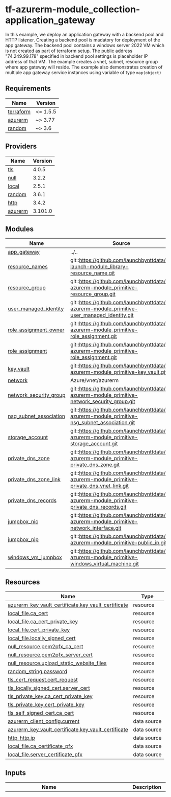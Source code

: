 # tf-azurerm-module_collection-application_gateway
In this example, we deploy an application gateway with a backend pool and HTTP listener. Creating a backend pool is madatory for deployment of the app gateway. The backend pool contains a windows server 2022 VM which is not created as part of terraform setup. The public address "74.249.99.178" specified in backend pool settings is placeholder IP address of that VM. The example creates a vnet, subnet, resource group where app gateway will reside. The example also demonstrates creation of multiple app gateway service instances using variable of type `map(object)`

<!-- BEGINNING OF PRE-COMMIT-TERRAFORM DOCS HOOK -->
## Requirements

| Name | Version |
|------|---------|
| <a name="requirement_terraform"></a> [terraform](#requirement\_terraform) | <= 1.5.5 |
| <a name="requirement_azurerm"></a> [azurerm](#requirement\_azurerm) | ~> 3.77 |
| <a name="requirement_random"></a> [random](#requirement\_random) | ~> 3.6 |

## Providers

| Name | Version |
|------|---------|
| <a name="provider_tls"></a> [tls](#provider\_tls) | 4.0.5 |
| <a name="provider_null"></a> [null](#provider\_null) | 3.2.2 |
| <a name="provider_local"></a> [local](#provider\_local) | 2.5.1 |
| <a name="provider_random"></a> [random](#provider\_random) | 3.6.1 |
| <a name="provider_http"></a> [http](#provider\_http) | 3.4.2 |
| <a name="provider_azurerm"></a> [azurerm](#provider\_azurerm) | 3.101.0 |

## Modules

| Name | Source | Version |
|------|--------|---------|
| <a name="module_app_gateway"></a> [app\_gateway](#module\_app\_gateway) | ../.. | n/a |
| <a name="module_resource_names"></a> [resource\_names](#module\_resource\_names) | git::https://github.com/launchbynttdata/tf-launch-module_library-resource_name.git | 1.0.0 |
| <a name="module_resource_group"></a> [resource\_group](#module\_resource\_group) | git::https://github.com/launchbynttdata/tf-azurerm-module_primitive-resource_group.git | 1.0.0 |
| <a name="module_user_managed_identity"></a> [user\_managed\_identity](#module\_user\_managed\_identity) | git::https://github.com/launchbynttdata/tf-azurerm-module_primitive-user_managed_identity.git | 1.0.0 |
| <a name="module_role_assignment_owner"></a> [role\_assignment\_owner](#module\_role\_assignment\_owner) | git::https://github.com/launchbynttdata/tf-azurerm-module_primitive-role_assignment.git | 1.0.0 |
| <a name="module_role_assignment"></a> [role\_assignment](#module\_role\_assignment) | git::https://github.com/launchbynttdata/tf-azurerm-module_primitive-role_assignment.git | 1.0.0 |
| <a name="module_key_vault"></a> [key\_vault](#module\_key\_vault) | git::https://github.com/launchbynttdata/tf-azurerm-module_primitive-key_vault.git | 2.0.0 |
| <a name="module_network"></a> [network](#module\_network) | Azure/vnet/azurerm | 4.1.0 |
| <a name="module_network_security_group"></a> [network\_security\_group](#module\_network\_security\_group) | git::https://github.com/launchbynttdata/tf-azurerm-module_primitive-network_security_group.git | 1.0.0 |
| <a name="module_nsg_subnet_association"></a> [nsg\_subnet\_association](#module\_nsg\_subnet\_association) | git::https://github.com/launchbynttdata/tf-azurerm-module_primitive-nsg_subnet_association.git | 1.0.0 |
| <a name="module_storage_account"></a> [storage\_account](#module\_storage\_account) | git::https://github.com/launchbynttdata/tf-azurerm-module_primitive-storage_account.git | feature/static-hosting |
| <a name="module_private_dns_zone"></a> [private\_dns\_zone](#module\_private\_dns\_zone) | git::https://github.com/launchbynttdata/tf-azurerm-module_primitive-private_dns_zone.git | 1.0.0 |
| <a name="module_private_dns_zone_link"></a> [private\_dns\_zone\_link](#module\_private\_dns\_zone\_link) | git::https://github.com/launchbynttdata/tf-azurerm-module_primitive-private_dns_vnet_link.git | 1.0.0 |
| <a name="module_private_dns_records"></a> [private\_dns\_records](#module\_private\_dns\_records) | git::https://github.com/launchbynttdata/tf-azurerm-module_primitive-private_dns_records.git | 1.0.0 |
| <a name="module_jumpbox_nic"></a> [jumpbox\_nic](#module\_jumpbox\_nic) | git::https://github.com/launchbynttdata/tf-azurerm-module_primitive-network_interface.git | 1.0.0 |
| <a name="module_jumpbox_pip"></a> [jumpbox\_pip](#module\_jumpbox\_pip) | git::https://github.com/launchbynttdata/tf-azurerm-module_primitive-public_ip.git | 1.0.0 |
| <a name="module_windows_vm_jumpbox"></a> [windows\_vm\_jumpbox](#module\_windows\_vm\_jumpbox) | git::https://github.com/launchbynttdata/tf-azurerm-module_primitive-windows_virtual_machine.git | 1.0.0 |

## Resources

| Name | Type |
|------|------|
| [azurerm_key_vault_certificate.key_vault_certificate](https://registry.terraform.io/providers/hashicorp/azurerm/latest/docs/resources/key_vault_certificate) | resource |
| [local_file.ca_cert](https://registry.terraform.io/providers/hashicorp/local/latest/docs/resources/file) | resource |
| [local_file.ca_cert_private_key](https://registry.terraform.io/providers/hashicorp/local/latest/docs/resources/file) | resource |
| [local_file.cert_private_key](https://registry.terraform.io/providers/hashicorp/local/latest/docs/resources/file) | resource |
| [local_file.locally_signed_cert](https://registry.terraform.io/providers/hashicorp/local/latest/docs/resources/file) | resource |
| [null_resource.pem2pfx_ca_cert](https://registry.terraform.io/providers/hashicorp/null/latest/docs/resources/resource) | resource |
| [null_resource.pem2pfx_server_cert](https://registry.terraform.io/providers/hashicorp/null/latest/docs/resources/resource) | resource |
| [null_resource.upload_static_website_files](https://registry.terraform.io/providers/hashicorp/null/latest/docs/resources/resource) | resource |
| [random_string.password](https://registry.terraform.io/providers/hashicorp/random/latest/docs/resources/string) | resource |
| [tls_cert_request.cert_request](https://registry.terraform.io/providers/hashicorp/tls/latest/docs/resources/cert_request) | resource |
| [tls_locally_signed_cert.server_cert](https://registry.terraform.io/providers/hashicorp/tls/latest/docs/resources/locally_signed_cert) | resource |
| [tls_private_key.ca_cert_private_key](https://registry.terraform.io/providers/hashicorp/tls/latest/docs/resources/private_key) | resource |
| [tls_private_key.cert_private_key](https://registry.terraform.io/providers/hashicorp/tls/latest/docs/resources/private_key) | resource |
| [tls_self_signed_cert.ca_cert](https://registry.terraform.io/providers/hashicorp/tls/latest/docs/resources/self_signed_cert) | resource |
| [azurerm_client_config.current](https://registry.terraform.io/providers/hashicorp/azurerm/latest/docs/data-sources/client_config) | data source |
| [azurerm_key_vault_certificate.key_vault_certificate](https://registry.terraform.io/providers/hashicorp/azurerm/latest/docs/data-sources/key_vault_certificate) | data source |
| [http_http.ip](https://registry.terraform.io/providers/hashicorp/http/latest/docs/data-sources/http) | data source |
| [local_file.ca_certificate_pfx](https://registry.terraform.io/providers/hashicorp/local/latest/docs/data-sources/file) | data source |
| [local_file.server_certificate_pfx](https://registry.terraform.io/providers/hashicorp/local/latest/docs/data-sources/file) | data source |

## Inputs

| Name | Description | Type | Default | Required |
|------|-------------|------|---------|:--------:|
| <a name="input_app_gateways"></a> [app\_gateways](#input\_app\_gateways) | Licensed under the Apache License, Version 2.0 (the "License"); you may not use this file except in compliance with the License. You may obtain a copy of the License at  http://www.apache.org/licenses/LICENSE-2.0  Unless required by applicable law or agreed to in writing, software distributed under the License is distributed on an "AS IS" BASIS, WITHOUT WARRANTIES OR CONDITIONS OF ANY KIND, either express or implied. See the License for the specific language governing permissions and limitations under the License. | <pre>map(object({<br>    appgw_backend_http_settings = list(object({<br>      name                                = string<br>      port                                = optional(number, 443)<br>      protocol                            = optional(string, "Https")<br>      path                                = optional(string)<br>      probe_name                          = optional(string)<br>      cookie_based_affinity               = optional(string, "Disabled")<br>      affinity_cookie_name                = optional(string, "ApplicationGatewayAffinity")<br>      request_timeout                     = optional(number, 20)<br>      host_name                           = optional(string)<br>      pick_host_name_from_backend_address = optional(bool, true)<br>      trusted_root_certificate_names      = optional(list(string), [])<br>      authentication_certificate          = optional(string)<br>      connection_draining_timeout_sec     = optional(number)<br>    })),<br>    appgw_backend_pools = optional(list(object({<br>      name         = string<br>      fqdns        = optional(list(string))<br>      ip_addresses = optional(list(string))<br>    }))),<br>    appgw_http_listeners = list(object({<br>      name                           = string<br>      frontend_ip_configuration_name = optional(string)<br>      frontend_port_name             = optional(string)<br>      host_name                      = optional(string)<br>      host_names                     = optional(list(string))<br>      protocol                       = optional(string, "Https")<br>      require_sni                    = optional(bool, false)<br>      ssl_certificate_name           = optional(string)<br>      ssl_profile_name               = optional(string)<br>      firewall_policy_id             = optional(string)<br>      custom_error_configuration = optional(list(object({<br>        status_code           = string<br>        custom_error_page_url = string<br>      })), [])<br>    })),<br>    appgw_routings = list(object({ name = string<br>      rule_type                   = optional(string, "Basic")<br>      http_listener_name          = optional(string)<br>      backend_address_pool_name   = optional(string)<br>      backend_http_settings_name  = optional(string)<br>      url_path_map_name           = optional(string)<br>      redirect_configuration_name = optional(string)<br>      rewrite_rule_set_name       = optional(string)<br>      priority                    = optional(number)<br>    })),<br>    appgw_url_path_map = optional(list(object({<br>      name                                = string<br>      default_backend_address_pool_name   = optional(string)<br>      default_redirect_configuration_name = optional(string)<br>      default_backend_http_settings_name  = optional(string)<br>      default_rewrite_rule_set_name       = optional(string)<br>      path_rules = list(object({<br>        name                        = string<br>        backend_address_pool_name   = optional(string)<br>        backend_http_settings_name  = optional(string)<br>        rewrite_rule_set_name       = optional(string)<br>        redirect_configuration_name = optional(string)<br>        paths                       = optional(list(string), [])<br>      }))<br>    })), []),<br>    trusted_root_certificate_configs = optional(list(object({<br>      name                = string<br>      data                = optional(string)<br>      file_path           = optional(string)<br>      key_vault_secret_id = optional(string)<br>    })), []),<br>    ssl_certificates_configs = optional(list(object({<br>      name                = string<br>      data                = optional(string)<br>      password            = optional(string)<br>      key_vault_secret_id = optional(string)<br>    })), []),<br>    client_name           = string,<br>    environment           = string,<br>    location_short        = optional(string, ""),<br>    logs_destinations_ids = list(string),<br>    stack                 = string,<br>    app_gateway_tags      = optional(map(string), {}),<br>    custom_appgw_name     = optional(string, ""),<br>    create_subnet         = bool,<br>    appgw_rewrite_rule_set = optional(list(object({<br>      name = string<br>      rewrite_rules = list(object({<br>        name          = string<br>        rule_sequence = string<br>        conditions = optional(list(object({<br>          variable    = string<br>          pattern     = string<br>          ignore_case = optional(bool, false)<br>          negate      = optional(bool, false)<br>          })),<br>        [])<br>        response_header_configurations = optional(list(object({<br>          header_name = string<br>          header_value = string })),<br>        [])<br>        request_header_configurations = optional(list(object({<br>          header_name = string<br>          header_value = string })),<br>        [])<br>        url_reroute = optional(object({<br>          path         = optional(string)<br>          query_string = optional(string)<br>          components   = optional(string)<br>          reroute      = optional(bool)<br>        }))<br>      }))<br>    })), []),<br>    appgw_probes = optional(list(object({<br>      name                                      = string<br>      host                                      = optional(string)<br>      port                                      = optional(number, null)<br>      interval                                  = optional(number, 30)<br>      path                                      = optional(string, "/")<br>      protocol                                  = optional(string, "Https")<br>      timeout                                   = optional(number, 30)<br>      unhealthy_threshold                       = optional(number, 3)<br>      pick_host_name_from_backend_http_settings = optional(bool, false)<br>      minimum_servers                           = optional(number, 0)<br>      match = optional(object(<br>        {<br>          body        = optional(string, "")<br>          status_code = optional(list(string), ["200-399"])<br>      }), {})<br>    })), []),<br>    frontend_port_settings = list(object({<br>      name = string<br>      port = number<br>    }))<br>    autoscaling_parameters = optional(object({<br>      min_capacity = number,<br>      max_capacity = optional(number, 5) }<br>    ), null),<br>    user_assigned_identity_id                  = optional(string, null),<br>    subnet_cidr                                = string,<br>    custom_ip_name                             = optional(string, "")<br>    custom_ip_label                            = optional(string, "")<br>    custom_frontend_ip_configuration_name      = optional(string, "")<br>    appgw_private                              = optional(bool, false)<br>    appgw_private_ip                           = optional(string, "")<br>    custom_frontend_priv_ip_configuration_name = optional(string, "")<br>    ip_allocation_method                       = optional(string, "Static")<br>    ip_sku                                     = optional(string, "Standard")<br>    ip_tags                                    = optional(map(string), {})<br>    ip_ddos_protection_mode                    = optional(string, "Disabled")<br>    ip_ddos_protection_plan_id                 = optional(string, null)<br>    create_nsg                                 = optional(bool, false)<br>    create_nsg_healthprobe_rule                = optional(bool, false)<br>    create_nsg_https_rule                      = optional(bool, false)<br>    custom_nsg_name                            = optional(string, "")<br>    custom_nsr_healthcheck_name                = optional(string, "")<br>    custom_nsr_https_name                      = optional(string, "")<br>    custom_subnet_name                         = optional(string, "")<br>    enable_http2                               = optional(bool, false)<br>    firewall_policy_id                         = optional(string, null)<br>    force_firewall_policy_association          = optional(bool, false)<br>    nsr_https_source_address_prefix            = optional(string, "")<br>  }))</pre> | n/a | yes |
| <a name="input_resource_names_map"></a> [resource\_names\_map](#input\_resource\_names\_map) | A map of key to resource\_name that will be used by tf-launch-module\_library-resource\_name to generate resource names | <pre>map(object({<br>    name       = string<br>    max_length = optional(number, 60)<br>  }))</pre> | <pre>{<br>  "app_gateway": {<br>    "max_length": 80,<br>    "name": "appgw"<br>  },<br>  "app_service": {<br>    "max_length": 80,<br>    "name": "appsvc"<br>  },<br>  "network_security_group": {<br>    "max_length": 80,<br>    "name": "nsg"<br>  },<br>  "resource_group": {<br>    "max_length": 90,<br>    "name": "rg"<br>  },<br>  "vnet": {<br>    "max_length": 80,<br>    "name": "vnet"<br>  },<br>  "web_app_images": {<br>    "max_length": 80,<br>    "name": "webapp"<br>  },<br>  "web_app_videos": {<br>    "max_length": 80,<br>    "name": "webapp"<br>  }<br>}</pre> | no |
| <a name="input_environment_number"></a> [environment\_number](#input\_environment\_number) | The environment count for the respective environment. Defaults to 000. Increments in value of 1 | `string` | `"000"` | no |
| <a name="input_resource_number"></a> [resource\_number](#input\_resource\_number) | The resource count for the respective resource. Defaults to 000. Increments in value of 1 | `string` | `"000"` | no |
| <a name="input_logical_product_family"></a> [logical\_product\_family](#input\_logical\_product\_family) | (Required) Name of the product family for which the resource is created.<br>    Example: org\_name, department\_name. | `string` | `"launch"` | no |
| <a name="input_logical_product_service"></a> [logical\_product\_service](#input\_logical\_product\_service) | (Required) Name of the product service for which the resource is created.<br>    For example, backend, frontend, middleware etc. | `string` | `"network"` | no |
| <a name="input_subnet_prefixes"></a> [subnet\_prefixes](#input\_subnet\_prefixes) | (Required) The address prefix to use for the subnet. | `list(string)` | n/a | yes |
| <a name="input_address_space"></a> [address\_space](#input\_address\_space) | (Required)The address space that is used by the virtual network. | `list(string)` | n/a | yes |
| <a name="input_subnet_names"></a> [subnet\_names](#input\_subnet\_names) | (Required) The names of the subnets to be created. | `list(string)` | n/a | yes |
| <a name="input_environment"></a> [environment](#input\_environment) | (Required) Project environment. | `string` | n/a | yes |
| <a name="input_location"></a> [location](#input\_location) | (Required) Azure location. | `string` | n/a | yes |
| <a name="input_vm_name"></a> [vm\_name](#input\_vm\_name) | Name of the virtual machine | `string` | `"example-machine"` | no |
| <a name="input_jumpbox_name"></a> [jumpbox\_name](#input\_jumpbox\_name) | Name of the virtual machine | `string` | `"jumpbox-machine"` | no |
| <a name="input_vm_nic_name"></a> [vm\_nic\_name](#input\_vm\_nic\_name) | Name of the virtual machine | `string` | `"example-nic"` | no |
| <a name="input_jumpbox_nic_name"></a> [jumpbox\_nic\_name](#input\_jumpbox\_nic\_name) | Name of the virtual machine | `string` | `"jumpbox-example-nic"` | no |
| <a name="input_vm_priority"></a> [vm\_priority](#input\_vm\_priority) | Priority of the virtual machine | `string` | `"Regular"` | no |
| <a name="input_eviction_policy"></a> [eviction\_policy](#input\_eviction\_policy) | Eviction policy of the virtual machine | `string` | `"Deallocate"` | no |
| <a name="input_vm_size"></a> [vm\_size](#input\_vm\_size) | Size of the virtual machine | `string` | `"Standard_F2"` | no |
| <a name="input_vm_username"></a> [vm\_username](#input\_vm\_username) | value of the username | `string` | `"adminuser"` | no |
| <a name="input_custom_data"></a> [custom\_data](#input\_custom\_data) | Custom script path that allows to run commands on the virtual machine at the time of provisioning. | `string` | `"scripts/init.sh"` | no |
| <a name="input_admin_ssh_key"></a> [admin\_ssh\_key](#input\_admin\_ssh\_key) | SSH key for the virtual machine | <pre>object({<br>    username        = string<br>    public_key_path = string<br>  })</pre> | <pre>{<br>  "public_key_path": "~/.ssh/id_rsa.pub",<br>  "username": "adminuser"<br>}</pre> | no |
| <a name="input_os_disk"></a> [os\_disk](#input\_os\_disk) | OS disk configuration | <pre>object({<br>    caching              = string<br>    storage_account_type = string<br>  })</pre> | <pre>{<br>  "caching": "ReadWrite",<br>  "storage_account_type": "Standard_LRS"<br>}</pre> | no |
| <a name="input_source_image_reference"></a> [source\_image\_reference](#input\_source\_image\_reference) | Source image reference | <pre>object({<br>    publisher = string<br>    offer     = string<br>    sku       = string<br>    version   = string<br>  })</pre> | <pre>{<br>  "offer": "0001-com-ubuntu-server-jammy",<br>  "publisher": "Canonical",<br>  "sku": "22_04-lts",<br>  "version": "latest"<br>}</pre> | no |
| <a name="input_jumpbox_source_image_reference"></a> [jumpbox\_source\_image\_reference](#input\_jumpbox\_source\_image\_reference) | Source image reference | <pre>object({<br>    publisher = string<br>    offer     = string<br>    sku       = string<br>    version   = string<br>  })</pre> | <pre>{<br>  "offer": "WindowsServer",<br>  "publisher": "MicrosoftWindowsServer",<br>  "sku": "2016-Datacenter",<br>  "version": "latest"<br>}</pre> | no |
| <a name="input_vm_nic_ip_configuration"></a> [vm\_nic\_ip\_configuration](#input\_vm\_nic\_ip\_configuration) | Attributes of the network interface to be created. | <pre>object({<br>    name                          = string<br>    private_ip_address_allocation = string<br>  })</pre> | <pre>{<br>  "name": "internal",<br>  "private_ip_address_allocation": "Dynamic"<br>}</pre> | no |
| <a name="input_jumpbox_vm_nic_ip_configuration"></a> [jumpbox\_vm\_nic\_ip\_configuration](#input\_jumpbox\_vm\_nic\_ip\_configuration) | Attributes of the network interface to be created. | <pre>object({<br>    name                          = string<br>    private_ip_address_allocation = string<br>    subnet_id                     = optional(string)<br>  })</pre> | <pre>{<br>  "name": "jumpbox-internal",<br>  "private_ip_address_allocation": "Dynamic"<br>}</pre> | no |
| <a name="input_security_rules"></a> [security\_rules](#input\_security\_rules) | (Optional) A list of security rules associated with the network security group. | <pre>list(object({<br>    name                                       = string<br>    protocol                                   = string<br>    access                                     = string<br>    priority                                   = number<br>    direction                                  = string<br>    description                                = optional(string)<br>    source_port_range                          = optional(string)<br>    source_port_ranges                         = optional(list(string))<br>    destination_port_range                     = optional(string)<br>    destination_port_ranges                    = optional(list(string))<br>    source_address_prefix                      = optional(string)<br>    source_address_prefixes                    = optional(list(string))<br>    source_application_security_group_ids      = optional(list(string))<br>    destination_address_prefix                 = optional(string)<br>    destination_address_prefixes               = optional(list(string))<br>    destination_application_security_group_ids = optional(list(string))<br>  }))</pre> | `null` | no |
| <a name="input_public_ip_name"></a> [public\_ip\_name](#input\_public\_ip\_name) | Name of the public ip | `string` | `"example-public-ip"` | no |
| <a name="input_public_ip_allocation"></a> [public\_ip\_allocation](#input\_public\_ip\_allocation) | Ip allocation method | `string` | `"Dynamic"` | no |
| <a name="input_public_ip_idle_timeout_in_minutes"></a> [public\_ip\_idle\_timeout\_in\_minutes](#input\_public\_ip\_idle\_timeout\_in\_minutes) | Idle timeout in minutes for the public ip | `number` | `30` | no |
| <a name="input_length"></a> [length](#input\_length) | Admin password generation | `number` | `24` | no |
| <a name="input_number"></a> [number](#input\_number) | n/a | `bool` | `true` | no |
| <a name="input_special"></a> [special](#input\_special) | n/a | `bool` | `false` | no |
| <a name="input_role_assignments"></a> [role\_assignments](#input\_role\_assignments) | Role assignments to be created | <pre>map(object({<br>    role_definition_name = string<br>  }))</pre> | `{}` | no |
| <a name="input_role_assignments_owner"></a> [role\_assignments\_owner](#input\_role\_assignments\_owner) | Role assignments to be created | <pre>map(object({<br>    role_definition_name = string<br>  }))</pre> | `{}` | no |
| <a name="input_enable_rbac_authorization"></a> [enable\_rbac\_authorization](#input\_enable\_rbac\_authorization) | Enable RBAC authorization for the key vault | `bool` | `false` | no |
| <a name="input_network_acls"></a> [network\_acls](#input\_network\_acls) | Network ACLs for the key vault | <pre>object({<br>    bypass                     = string<br>    default_action             = string<br>    ip_rules                   = optional(list(string))<br>    virtual_network_subnet_ids = optional(list(string))<br>  })</pre> | <pre>{<br>  "bypass": "AzureServices",<br>  "default_action": "Allow",<br>  "ip_rules": [],<br>  "virtual_network_subnet_ids": []<br>}</pre> | no |
| <a name="input_public_network_access_enabled"></a> [public\_network\_access\_enabled](#input\_public\_network\_access\_enabled) | (Optional) Whether public network access is allowed for this Key Vault. Defaults to true. | `bool` | `true` | no |
| <a name="input_certificates"></a> [certificates](#input\_certificates) | List of certificates to be imported. If `filepath` is specified then the pfx files should be present in the root of the module (path.root). If `content` is specified then the content of the certificate should be provided in base 64 encoded format. Only one of them should be provided. | <pre>map(object({<br>    contents = optional(string)<br>    filepath = optional(string)<br>    password = string<br>  }))</pre> | `{}` | no |
| <a name="input_algorithm"></a> [algorithm](#input\_algorithm) | Name of the algorithm to use when generating the private key. Currently-supported values are: RSA, ECDSA, ED25519. | `string` | `"RSA"` | no |
| <a name="input_rsa_bits"></a> [rsa\_bits](#input\_rsa\_bits) | Size of the RSA key to create in bits. Defaults to 2048 bits. | `number` | `4096` | no |
| <a name="input_ca_private_key"></a> [ca\_private\_key](#input\_ca\_private\_key) | Name for the Private key for the CA certificate file. | `string` | `"ca_private_key.pem"` | no |
| <a name="input_ca_certificate_attributes"></a> [ca\_certificate\_attributes](#input\_ca\_certificate\_attributes) | Attributes for the CA certificate. | <pre>object({<br>    dns_names         = list(string)<br>    is_ca_certificate = bool<br>    uris              = list(string)<br>    subject = object({<br>      common_name         = string<br>      country             = string<br>      locality            = string<br>      organization        = string<br>      organizational_unit = string<br>      province            = string<br>      postal_code         = string<br>      street_address      = list(string)<br>    })<br>    validity_period_hours = number<br>    allowed_uses          = list(string)<br>  })</pre> | <pre>{<br>  "allowed_uses": [<br>    "key_encipherment",<br>    "digital_signature",<br>    "server_auth",<br>    "cert_signing"<br>  ],<br>  "dns_names": [<br>    "contoso.com"<br>  ],<br>  "is_ca_certificate": true,<br>  "subject": {<br>    "common_name": "example.com",<br>    "country": "US",<br>    "locality": "Canton",<br>    "organization": "ACME Examples, Inc",<br>    "organizational_unit": "IT",<br>    "postal_code": "48187",<br>    "province": "MI",<br>    "street_address": [<br>      "1234",<br>      "Elm St"<br>    ]<br>  },<br>  "uris": [<br>    "https://*.contoso.com"<br>  ],<br>  "validity_period_hours": 1200<br>}</pre> | no |
| <a name="input_cert_private_key"></a> [cert\_private\_key](#input\_cert\_private\_key) | Name for the Private key for the CA certificate file. | `string` | `"cert_private_key.pem"` | no |
| <a name="input_server_certificate_attributes"></a> [server\_certificate\_attributes](#input\_server\_certificate\_attributes) | Attributes for the CA certificate. | <pre>object({<br>    dns_names = list(string)<br>    uris      = list(string)<br>    subject = object({<br>      common_name         = string<br>      country             = string<br>      locality            = string<br>      organization        = string<br>      organizational_unit = string<br>      province            = string<br>      postal_code         = string<br>      street_address      = list(string)<br>    })<br>    validity_period_hours = number<br>    allowed_uses          = list(string)<br>  })</pre> | <pre>{<br>  "allowed_uses": [<br>    "key_encipherment",<br>    "digital_signature",<br>    "server_auth"<br>  ],<br>  "dns_names": [<br>    "apgw.contoso.com",<br>    "apgw",<br>    "localhost",<br>    "myvm",<br>    "*.contoso.com"<br>  ],<br>  "is_ca_certificate": true,<br>  "subject": {<br>    "common_name": "contoso.com",<br>    "country": "US",<br>    "locality": "Canton",<br>    "organization": "ACME Examples, Inc",<br>    "organizational_unit": "IT",<br>    "postal_code": "48188",<br>    "province": "MI",<br>    "street_address": [<br>      "1234",<br>      "Duck St"<br>    ]<br>  },<br>  "uris": [<br>    "https://*.contoso.com"<br>  ],<br>  "validity_period_hours": 12<br>}</pre> | no |
| <a name="input_server_cert"></a> [server\_cert](#input\_server\_cert) | Server certificate name | `string` | `"server_cert.pem"` | no |
| <a name="input_ca_cert"></a> [ca\_cert](#input\_ca\_cert) | CA certificate name | `string` | `"ca_cert.pem"` | no |
| <a name="input_ca_cert_pfx"></a> [ca\_cert\_pfx](#input\_ca\_cert\_pfx) | CA certificate name(pfx format) | `string` | `"ca_cert.pfx"` | no |
| <a name="input_server_cert_pfx"></a> [server\_cert\_pfx](#input\_server\_cert\_pfx) | Server certificate name | `string` | `"server_cert.pfx"` | no |
| <a name="input_chained_cert"></a> [chained\_cert](#input\_chained\_cert) | Chain certificate name | `string` | `"chained_cert.pem"` | no |
| <a name="input_tags"></a> [tags](#input\_tags) | A map of tags to add to the resources created by the module. | `map(string)` | `{}` | no |
| <a name="input_zone_name"></a> [zone\_name](#input\_zone\_name) | variables for private dns zone module | `string` | n/a | yes |
| <a name="input_registration_enabled"></a> [registration\_enabled](#input\_registration\_enabled) | (Optional) Is auto-registration of virtual machine records in the virtual network in the Private DNS zone enabled? Defaults to false. | `bool` | `false` | no |
| <a name="input_a_records"></a> [a\_records](#input\_a\_records) | A list of A records to create | <pre>map(object({<br>    name                = string<br>    resource_group_name = string<br>    zone_name           = string<br>    ttl                 = number<br>    records             = list(string)<br>    tags                = optional(map(string))<br>  }))</pre> | `{}` | no |

## Outputs

| Name | Description |
|------|-------------|
| <a name="output_appgw_backend_address_pool_ids"></a> [appgw\_backend\_address\_pool\_ids](#output\_appgw\_backend\_address\_pool\_ids) | List of backend address pool Ids. |
| <a name="output_appgw_backend_http_settings_ids"></a> [appgw\_backend\_http\_settings\_ids](#output\_appgw\_backend\_http\_settings\_ids) | List of backend HTTP settings Ids. |
| <a name="output_appgw_backend_http_settings_probe_ids"></a> [appgw\_backend\_http\_settings\_probe\_ids](#output\_appgw\_backend\_http\_settings\_probe\_ids) | List of probe Ids from backend HTTP settings. |
| <a name="output_appgw_custom_error_configuration_ids"></a> [appgw\_custom\_error\_configuration\_ids](#output\_appgw\_custom\_error\_configuration\_ids) | List of custom error configuration Ids. |
| <a name="output_appgw_frontend_ip_configuration_ids"></a> [appgw\_frontend\_ip\_configuration\_ids](#output\_appgw\_frontend\_ip\_configuration\_ids) | List of frontend IP configuration Ids. |
| <a name="output_appgw_frontend_port_ids"></a> [appgw\_frontend\_port\_ids](#output\_appgw\_frontend\_port\_ids) | List of frontend port Ids. |
| <a name="output_appgw_gateway_ip_configuration_ids"></a> [appgw\_gateway\_ip\_configuration\_ids](#output\_appgw\_gateway\_ip\_configuration\_ids) | List of IP configuration Ids. |
| <a name="output_appgw_http_listener_frontend_ip_configuration_ids"></a> [appgw\_http\_listener\_frontend\_ip\_configuration\_ids](#output\_appgw\_http\_listener\_frontend\_ip\_configuration\_ids) | List of frontend IP configuration Ids from HTTP listeners. |
| <a name="output_appgw_http_listener_frontend_port_ids"></a> [appgw\_http\_listener\_frontend\_port\_ids](#output\_appgw\_http\_listener\_frontend\_port\_ids) | List of frontend port Ids from HTTP listeners. |
| <a name="output_appgw_http_listener_ids"></a> [appgw\_http\_listener\_ids](#output\_appgw\_http\_listener\_ids) | List of HTTP listener Ids. |
| <a name="output_appgw_id"></a> [appgw\_id](#output\_appgw\_id) | The ID of the Application Gateway. |
| <a name="output_appgw_name"></a> [appgw\_name](#output\_appgw\_name) | The name of the Application Gateway. |
| <a name="output_appgw_nsg_id"></a> [appgw\_nsg\_id](#output\_appgw\_nsg\_id) | The ID of the network security group from the subnet where the Application Gateway is attached. |
| <a name="output_appgw_nsg_name"></a> [appgw\_nsg\_name](#output\_appgw\_nsg\_name) | The name of the network security group from the subnet where the Application Gateway is attached. |
| <a name="output_appgw_public_ip_address"></a> [appgw\_public\_ip\_address](#output\_appgw\_public\_ip\_address) | The public IP address of Application Gateway. |
| <a name="output_appgw_public_ip_domain_name"></a> [appgw\_public\_ip\_domain\_name](#output\_appgw\_public\_ip\_domain\_name) | Domain Name part from FQDN of the A DNS record associated with the public IP. |
| <a name="output_appgw_public_ip_fqdn"></a> [appgw\_public\_ip\_fqdn](#output\_appgw\_public\_ip\_fqdn) | Fully qualified domain name of the A DNS record associated with the public IP. |
| <a name="output_appgw_redirect_configuration_ids"></a> [appgw\_redirect\_configuration\_ids](#output\_appgw\_redirect\_configuration\_ids) | List of redirect configuration Ids. |
| <a name="output_appgw_request_routing_rule_backend_address_pool_ids"></a> [appgw\_request\_routing\_rule\_backend\_address\_pool\_ids](#output\_appgw\_request\_routing\_rule\_backend\_address\_pool\_ids) | List of backend address pool Ids attached to request routing rules. |
| <a name="output_appgw_request_routing_rule_backend_http_settings_ids"></a> [appgw\_request\_routing\_rule\_backend\_http\_settings\_ids](#output\_appgw\_request\_routing\_rule\_backend\_http\_settings\_ids) | List of HTTP settings Ids attached to request routing rules. |
| <a name="output_appgw_request_routing_rule_http_listener_ids"></a> [appgw\_request\_routing\_rule\_http\_listener\_ids](#output\_appgw\_request\_routing\_rule\_http\_listener\_ids) | List of HTTP listener Ids attached to request routing rules. |
| <a name="output_appgw_request_routing_rule_ids"></a> [appgw\_request\_routing\_rule\_ids](#output\_appgw\_request\_routing\_rule\_ids) | List of request routing rules Ids. |
| <a name="output_appgw_request_routing_rule_redirect_configuration_ids"></a> [appgw\_request\_routing\_rule\_redirect\_configuration\_ids](#output\_appgw\_request\_routing\_rule\_redirect\_configuration\_ids) | List of redirect configuration Ids attached to request routing rules. |
| <a name="output_appgw_request_routing_rule_rewrite_rule_set_ids"></a> [appgw\_request\_routing\_rule\_rewrite\_rule\_set\_ids](#output\_appgw\_request\_routing\_rule\_rewrite\_rule\_set\_ids) | List of rewrite rule set Ids attached to request routing rules. |
| <a name="output_appgw_request_routing_rule_url_path_map_ids"></a> [appgw\_request\_routing\_rule\_url\_path\_map\_ids](#output\_appgw\_request\_routing\_rule\_url\_path\_map\_ids) | List of URL path map Ids attached to request routing rules. |
| <a name="output_appgw_ssl_certificate_ids"></a> [appgw\_ssl\_certificate\_ids](#output\_appgw\_ssl\_certificate\_ids) | List of SSL certificate Ids. |
| <a name="output_appgw_subnet_id"></a> [appgw\_subnet\_id](#output\_appgw\_subnet\_id) | The ID of the subnet where the Application Gateway is attached. |
| <a name="output_appgw_subnet_name"></a> [appgw\_subnet\_name](#output\_appgw\_subnet\_name) | The name of the subnet where the Application Gateway is attached. |
| <a name="output_appgw_url_path_map_default_backend_address_pool_ids"></a> [appgw\_url\_path\_map\_default\_backend\_address\_pool\_ids](#output\_appgw\_url\_path\_map\_default\_backend\_address\_pool\_ids) | List of default backend address pool Ids attached to URL path maps. |
| <a name="output_appgw_url_path_map_default_backend_http_settings_ids"></a> [appgw\_url\_path\_map\_default\_backend\_http\_settings\_ids](#output\_appgw\_url\_path\_map\_default\_backend\_http\_settings\_ids) | List of default backend HTTP settings Ids attached to URL path maps. |
| <a name="output_appgw_url_path_map_default_redirect_configuration_ids"></a> [appgw\_url\_path\_map\_default\_redirect\_configuration\_ids](#output\_appgw\_url\_path\_map\_default\_redirect\_configuration\_ids) | List of default redirect configuration Ids attached to URL path maps. |
| <a name="output_appgw_url_path_map_ids"></a> [appgw\_url\_path\_map\_ids](#output\_appgw\_url\_path\_map\_ids) | List of URL path map Ids. |
| <a name="output_resource_group_name"></a> [resource\_group\_name](#output\_resource\_group\_name) | Resource group name |
| <a name="output_password"></a> [password](#output\_password) | Password used for certificate generation, key vault certificate upload and VMs. |
<!-- END OF PRE-COMMIT-TERRAFORM DOCS HOOK -->
